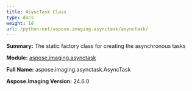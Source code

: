 ```yaml
---
title: AsyncTask Class
type: docs
weight: 10
url: /python-net/aspose.imaging.asynctask/asynctask/
---
```


**Summary:** The static factory class for creating the asynchronous tasks

**Module:** [aspose.imaging.asynctask](/imaging/python-net/aspose.imaging.asynctask/)

**Full Name:** aspose.imaging.asynctask.AsyncTask

**Aspose.Imaging Version:** 24.6.0



